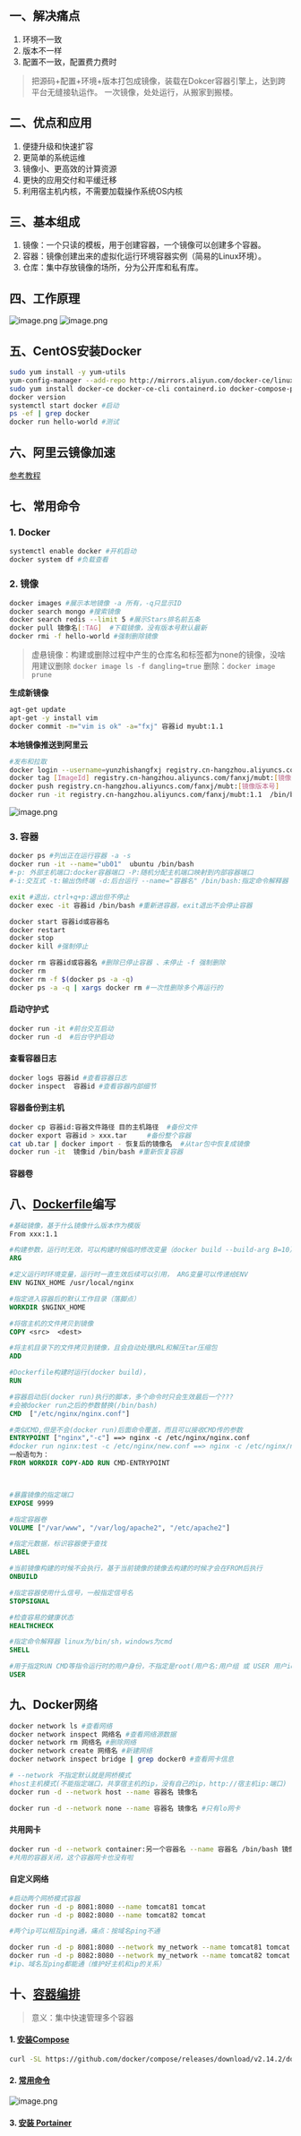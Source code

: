 ## 一、解决痛点
1. 环境不一致
2. 版本不一样
3. 配置不一致，配置费力费时
> 把源码+配置+环境+版本打包成镜像，装载在Dokcer容器引擎上，达到跨平台无缝接轨运作。
> 一次镜像，处处运行，从搬家到搬楼。

## 二、优点和应用

1. 便捷升级和快速扩容
2. 更简单的系统运维
3. 镜像小、更高效的计算资源
4. 更快的应用交付和平缓迁移
5. 利用宿主机内核，不需要加载操作系统OS内核

## 三、基本组成

1. 镜像：一个只读的模板，用于创建容器，一个镜像可以创建多个容器。
2. 容器：镜像创建出来的虚拟化运行环境容器实例（简易的Linux环境）。
3. 仓库：集中存放镜像的场所，分为公开库和私有库。
## 四、工作原理
![image.png](./img/image.png)
![image.png](./img/image1.png)
## 五、CentOS安装Docker
```bash
sudo yum install -y yum-utils
yum-config-manager --add-repo http://mirrors.aliyun.com/docker-ce/linux/centos/docker-ce.repo
sudo yum install docker-ce docker-ce-cli containerd.io docker-compose-plugin
docker version
systemctl start docker #启动
ps -ef | grep docker
docker run hello-world #测试
```
## 六、阿里云镜像加速
[参考教程](https://blog.csdn.net/weixin_45764765/article/details/128367219)

## 七、常用命令
### 1. Docker
```bash
systemctl enable docker #开机启动
docker system df #负载查看

```
### 2. 镜像
```bash
docker images #展示本地镜像 -a 所有，-q只显示ID
docker search mongo #搜索镜像
docker search redis --limit 5 #展示Stars排名前五条
docker pull 镜像名[:TAG]  #下载镜像，没有版本号默认最新
docker rmi -f hello-world #强制删除镜像

```
> 虚悬镜像：构建或删除过程中产生的仓库名和标签都为none的镜像，没啥用建议删除
> `docker image ls -f dangling=true` 删除：`docker image prune`

**生成新镜像**
```bash
agt-get update
apt-get -y install vim
docker commit -m="vim is ok" -a="fxj" 容器id myubt:1.1
```
**本地镜像推送到阿里云**
```bash
#发布和拉取
docker login --username=yunzhishangfxj registry.cn-hangzhou.aliyuncs.com
docker tag [ImageId] registry.cn-hangzhou.aliyuncs.com/fanxj/mubt:[镜像版本号]
docker push registry.cn-hangzhou.aliyuncs.com/fanxj/mubt:[镜像版本号]
docker run -it registry.cn-hangzhou.aliyuncs.com/fanxj/mubt:1.1  /bin/bash #记得带版本
```
 ![image.png](./img/image3.png)
### 3. 容器
```bash
docker ps #列出正在运行容器 -a -s
docker run -it --name="ub01"  ubuntu /bin/bash 
#-p: 外部主机端口:docker容器端口 -P:随机分配主机端口映射到内部容器端口
#-i:交互式 -t:输出伪终端 -d:后台运行 --name="容器名" /bin/bash:指定命令解释器

exit #退出，ctrl+q+p:退出但不停止
docker exec -it 容器id /bin/bash #重新进容器，exit退出不会停止容器

docker start 容器id或容器名
docker restart 
docker stop
docker kill #强制停止

docker rm 容器id或容器名 #删除已停止容器 、未停止 -f 强制删除
docker rm 
docker rm -f $(docker ps -a -q) 
docker ps -a -q | xargs docker rm #一次性删除多个再运行的
```
#### 启动守护式
```bash
docker run -it #前台交互启动
docker run -d  #后台守护启动
```
#### 查看容器日志
```bash
docker logs 容器id #查看容器日志
docker inspect  容器id #查看容器内部细节
```
#### 容器备份到主机
```bash
docker cp 容器id:容器文件路径 目的主机路径  #备份文件
docker export 容器id > xxx.tar	 #备份整个容器
cat ub.tar | docker import - 恢复后的镜像名  #从tar包中恢复成镜像
docker run -it  镜像id /bin/bash #重新恢复容器

```
#### 容器卷
## 八、[Dockerfile](https://docs.docker.com/engine/reference/builder/#from)编写
```dockerfile
#基础镜像，基于什么镜像什么版本作为模版 
From xxx:1.1 

#构建参数，运行时无效，可以构建时候临时修改变量（docker build --build-arg B=10）
ARG

#定义运行时环境变量，运行时一直生效后续可以引用， ARG变量可以传递给ENV
ENV NGINX_HOME /usr/local/nginx

#指定进入容器后的默认工作目录（落脚点）
WORKDIR $NGINX_HOME

#将宿主机的文件拷贝到镜像
COPY <src>  <dest>

#将主机目录下的文件拷贝到镜像，且会自动处理URL和解压tar压缩包
ADD 

#Dockerfile构建时运行(docker build)， 
RUN 

#容器启动后(docker run)执行的脚本，多个命令时只会生效最后一个???
#会被docker run之后的参数替换(/bin/bash)
CMD  ["/etc/nginx/nginx.conf"]

#类似CMD,但是不会(docker run)后面命令覆盖，而且可以接收CMD传的参数
ENTRYPOINT ["nginx","-c"] ==> nginx -c /etc/nginx/nginx.conf
#docker run nginx:test -c /etc/nginx/new.conf ==> nginx -c /etc/nginx/new.conf
一般语句为：
FROM WORKDIR COPY-ADD RUN CMD-ENTRYPOINT



#暴露镜像的指定端口
EXPOSE 9999

#指定容器卷
VOLUME ["/var/www", "/var/log/apache2", "/etc/apache2"]

#指定元数据，标识容器便于查找
LABEL 

#当前镜像构建的时候不会执行，基于当前镜像的镜像去构建的时候才会在FROM后执行
ONBUILD 

#指定容器使用什么信号，一般指定信号名
STOPSIGNAL

#检查容易的健康状态
HEALTHCHECK 

#指定命令解释器 linux为/bin/sh，windows为cmd
SHELL 

#用于指定RUN CMD等指令运行时的用户身份，不指定是root(用户名:用户组 或 USER 用户id:组id)
USER  
```
## 九、Docker网络
```bash
docker network ls #查看网络
docker network inspect 网络名 #查看网络源数据
docker network rm 网络名 #删除网络
docker network create 网络名 #新建网络
docker network inspect bridge | grep docker0 #查看网卡信息

# --network 不指定默认就是网桥模式
#host主机模式(不能指定端口，共享宿主机的ip，没有自己的ip，http://宿主机ip:端口)
docker run -d --network host --name 容器名 镜像名

docker run -d --network none --name 容器名 镜像名 #只有lo网卡
```
#### 共用网卡
```bash
docker run -d --network container:另一个容器名 --name 容器名 /bin/bash 镜像名  
#共用的容器关闭，这个容器网卡也没有啦
```
#### 自定义网络
```bash
#启动两个网桥模式容器
docker run -d -p 8081:8080 --name tomcat81 tomcat
docker run -d -p 8082:8080 --name tomcat82 tomcat

#两个ip可以相互ping通，痛点：按域名ping不通
```

```bash
docker run -d -p 8081:8080 --network my_network --name tomcat81 tomcat
docker run -d -p 8082:8080 --network my_network --name tomcat82 tomcat
#ip、域名互ping都能通（维护好主机和ip的关系）
```
## 十、[容器编排](https://docs.docker.com/compose/compose-file/)
> 意义：集中快速管理多个容器

#### 1. [安装Compose](https://docs.docker.com/compose/install/)
```bash
curl -SL https://github.com/docker/compose/releases/download/v2.14.2/docker-compose-linux-x86_64 -o /usr/local/bin/docker-compose
```
#### 2. [常用命令](https://cloud.tencent.com/developer/article/1499032)
 ![image.png](./img/image2.png)
#### 3. [安装 Portainer](https://cloud.tencent.com/developer/article/2047779)
